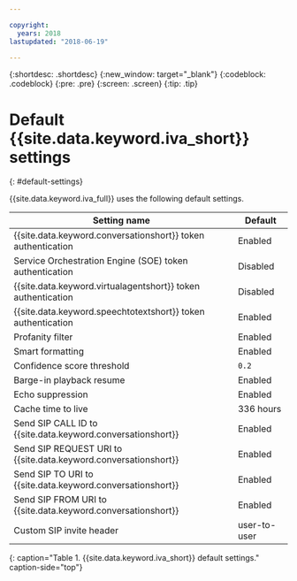 ```yaml
---

copyright:
  years: 2018
lastupdated: "2018-06-19"

---
```


{:shortdesc: .shortdesc}
{:new_window: target="_blank"}
{:codeblock: .codeblock}
{:pre: .pre}
{:screen: .screen}
{:tip: .tip}


# Default {{site.data.keyword.iva_short}} settings
{: #default-settings}

{{site.data.keyword.iva_full}} uses the following default settings.

| Setting name | Default |
|------|---------------|
| {{site.data.keyword.conversationshort}} token authentication| Enabled |
| Service Orchestration Engine (SOE) token authentication| Disabled |
| {{site.data.keyword.virtualagentshort}} token authentication| Disabled |
| {{site.data.keyword.speechtotextshort}} token authentication| Enabled |
| Profanity filter | Enabled |
| Smart formatting | Enabled |
| Confidence score threshold | `0.2` |
| Barge-in playback resume | Enabled |
| Echo suppression | Enabled |
| Cache time to live | 336 hours |
| Send SIP CALL ID to {{site.data.keyword.conversationshort}} | Enabled |
| Send SIP REQUEST URI to {{site.data.keyword.conversationshort}} | Enabled |
| Send SIP TO URI to {{site.data.keyword.conversationshort}} | Enabled |
| Send SIP FROM URI to {{site.data.keyword.conversationshort}} | Enabled |
| Custom SIP invite header | user-to-user |
{: caption="Table 1. {{site.data.keyword.iva_short}} default settings." caption-side="top"}
